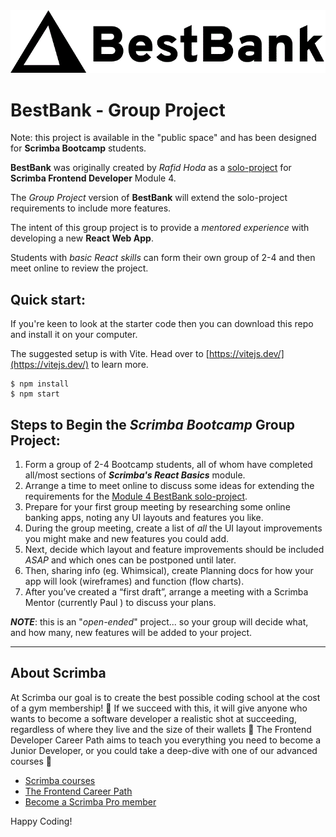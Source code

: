<img alt="Best Bank logo" src="https://github.com/ScrimbaBootcamp/best-bank-app/blob/main/assets/bestbank_logo.gif">

# BestBank - Group Project

Note: this project is available in the "public space" and has been designed for **Scrimba Bootcamp** students.

**BestBank** was originally created by *Rafid Hoda* as a [solo-project](https://scrimba.com/scrim/cocf84a259acc922196ded766)  for **Scrimba Frontend Developer** Module 4.

The *Group Project* version of **BestBank** will extend the solo-project requirements to include more features.

The intent of this group project is to provide a *mentored experience* with developing a new **React Web App**.

Students with *basic React skills* can form their own group of 2-4 and then meet online to review the project.

## Quick start:
If you're keen to look at the starter code then you can download this repo and install it on your computer.

The suggested setup is with Vite.  Head over to [https://vitejs.dev/](https://vitejs.dev/) to learn more.
```
$ npm install
$ npm start
````

## Steps to Begin the *Scrimba Bootcamp* Group Project:
1. Form a group of 2-4 Bootcamp students, all of whom have completed all/most sections of ***Scrimba's React Basics*** module.
2. Arrange a time to meet online to discuss some ideas for extending the requirements for the [Module 4 BestBank solo-project](https://scrimba.com/scrim/cocf84a259acc922196ded766).
3. Prepare for your first group meeting by researching some online banking apps, noting any UI layouts and features you like. 
4. During the group meeting, create a list of *all* the UI layout improvements you might make and new features you could add.
5. Next, decide which layout and feature improvements should be included *ASAP* and which ones can be postponed until later.
6. Then, sharing info (eg. Whimsical), create Planning docs for how your app will look (wireframes) and function (flow charts).
7. After you’ve created a “first draft”, arrange a meeting with a Scrimba Mentor (currently Paul ) to discuss your plans.

***NOTE***: this is an "*open-ended*" project... so your group will decide what, and how many, new features will be added to your project.

-----------------------------
## About Scrimba
At Scrimba our goal is to create the best possible coding school at the cost of a gym membership! 💜
If we succeed with this, it will give anyone who wants to become a software developer a realistic shot at succeeding, regardless of where they live and the size of their wallets 🎉
The Frontend Developer Career Path aims to teach you everything you need to become a Junior Developer, or you could take a deep-dive with one of our advanced courses 🚀

- [Scrimba courses](https://scrimba.com/allcourses)
- [The Frontend Career Path](https://scrimba.com/learn/frontend)
- [Become a Scrimba Pro member](https://scrimba.com/pricing)

Happy Coding!
